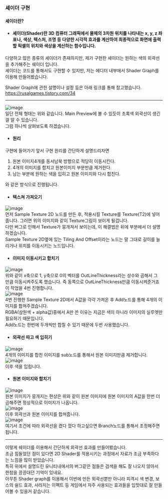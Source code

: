 ### 셰이더 구현
#### 셰이더란?    
- #### 셰이더(Shader)란 3D 컴퓨터 그래픽에서 물체의 3차원 위치를 나타내는 x, y, z 좌표나, 색상, 텍스처, 조명 등 다양한 시각적 효과를 계산하여 최종적으로 화면에 출력할 픽셀의 위치와 색상을 계산하는 함수입니다.
다양하고 많은 종류의 셰이더가 존재하지만, 제가 구현한 셰이더는 원하는 색의 외곽선을 추가해주는 쉐이더 입니다.    
셰이더는 코드를 통해서도 구현할 수 있지만, 저는 에디터 내부에서 Shader Graph를 이용해 만들어봤습니다.    

Shader Graph에 관한 설명이나 설정 등은 아래 링크를 통해 참고했습니다.    
https://rusalgames.tistory.com/34

----

![image](https://github.com/user-attachments/assets/2359e56f-33d4-4273-aa39-ec55b63c4060)    
일단 전체 형태는 위와 같습니다. Main Preview에 볼 수 있듯이 초록색 외곽선이 생긴걸 알 수 있습니다.    
그럼 하나씩 살펴보도록 하겠습니다.    

- #### 원리
구현에 들어가기 앞서 구현 원리를 간단하게 설명드리자면    
  1. 원본 이미지4개를 동서남북 방향으로 적당히 이동시킨다.
  2. 4개의 이미지를 합치고 원본이미지 부분만큼 제거한다.
  3. 남는 부분에 원하는 색을 입히고 원본 이미지와 다시 합친다.    

와 같은 방식으로 진행됩니다.

- #### 텍스쳐 가져오기
![image](https://github.com/user-attachments/assets/1013170c-ddbc-421d-8e08-2c4f21405176)    
먼저 Sample Texture 2D 노드를 만든 후, 적용시킬 Texture를 Texture(T2)에 넣어줍니다. 그러면 위의 이미지와 같이 Texture그림이 보이게 될겁니다.    
다만 버그로 인해서 Texture가 뭉개져서 보이는데, 이 해결법은 뒤에 부분에서 더 설명하겠습니다.    
Sample Texture 2D옆에 있는 Tiling And Offset이라는 노드는 말 그대로 길이를 늘리거나 위치를 이동시키는 노드입니다.    

- #### 이미지 이동시키고 합치기
![image](https://github.com/user-attachments/assets/a0c42615-68a3-48a7-9d9c-885c569b1138)    
위와 같이 x축으로 1, y축으로 0의 벡터를 OutLineThickness라는 상수와 곱해서 그 만큼 이동시켜주도록 했습니다. 즉 동쪽으로 OutLineThickness만큼 이동시켜준거죠    
이 작업을 4번 진행합니다.    
![image](https://github.com/user-attachments/assets/a9d28201-c024-4ac2-b716-6a6ca71d7b83)     
4번 진행한 Sample Texture 2D에서 A값을 각각 가져온 후 Add노드를 통해 4개의 이미지를 합쳐주겠습니다.    
RGBA(삼원색 + alpha값)중에서 A만 쓴 이유는 지금은 색이 아니라 이미지의 실루엣만 필요하기 때문입니다.    
Add노드는 한번에 두개씩만 합칠 수 있기 때문에 두번 사용했습니다.    

- #### 외곽선 따고 색 입히기
![image](https://github.com/user-attachments/assets/df0b2711-ead0-40f2-8fca-ba5b9ad71dac)    
4개의 이미지를 합친 이미지를 sub노드를 통해서 원본 이미지만큼 제거합니다.    
![image](https://github.com/user-attachments/assets/733ae403-7d09-4b8a-af90-6a420f96d247)    
이후 색을 입힙니다.    

- #### 원본 이미지와 합치기
![image](https://github.com/user-attachments/assets/aa109f15-9094-4372-bb81-fc5aeed5aaf6)     
원본 이미지가 뭉개지는 현상은 위와 같이 원본 이미지에 원본 이미지의 A값을 한번 더 곱해주면 정상적으로 이미지가 나옵니다.     
![image](https://github.com/user-attachments/assets/8d898c56-8efa-41b6-9c5c-9f0ba5dd5555)    
이후 외곽선과 원본 이미지를 합쳐줍니다.    
![image](https://github.com/user-attachments/assets/186a3f98-b332-4bfb-9e0a-71e9887eba57)    
여기서 조건에 따라 외곽선을 켰다 껐다 하고싶으면 Branch노드를 통해서 조정해주면 됩니다.    

----

이렇게 쉐이더를 이용해서 간단하게 외곽선 효과를 만들어봤습니다.    
조금 힘들었던 점이 있다면 2D Shader를 적용시키는 과정에서 자료가 조금 부족하다는 느낌을 많이 받았습니다.    
특히 위에서 설명드린 유니티내에서의 버그같은 점들은 검색을 해도 잘 나오지 않아서 한참을 끙끙대던 기억이 있네요.    
아무튼 Shader graph를 이용해서 이번에 만든 외곽선뿐만 아니라 피격시 색 변경, 보스의 쉴드 효과, 사라지는 이펙트 등 게임에서 자주 사용되는 효과들을 입맛대로 잘 만들어볼 수 있을거 같습니다.    
